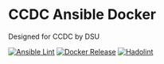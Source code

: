 # CCDC Ansible Docker

Designed for CCDC by DSU

[![Ansible Lint](https://github.com/dsiemienas03/ccdc-ansible/actions/workflows/ansible_lint.yml/badge.svg)](https://github.com/dsiemienas03/ccdc-ansible/actions/workflows/ansible_lint.yml)
[![Docker Release](https://github.com/dsiemienas03/ccdc-docker/actions/workflows/docker_release.yml/badge.svg)](https://github.com/dsiemienas03/ccdc-docker/actions/workflows/docker_release.yml)
[![Hadolint](https://github.com/dsiemienas03/CCDC-Ansible/actions/workflows/hadolint.yml/badge.svg)](https://github.com/dsiemienas03/CCDC-docker/actions/workflows/hadolint.yml)
